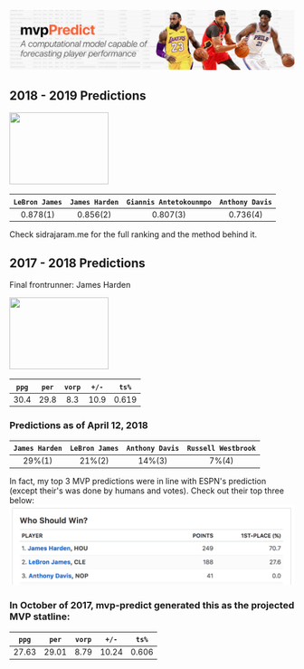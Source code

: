 ![Alt text](/mvppredict.png?raw=true "ESPN")

## 2018 - 2019 Predictions
<img src="http://a.espncdn.com/combiner/i?img=/i/headshots/nba/players/full/1966.png&w=350&h=254" width="175" height="127">

| `LeBron James` | `James Harden` | `Giannis Antetokounmpo` | `Anthony Davis` |
|:---:|:---:|:---:|:---:|
| 0.878(1) | 0.856(2) | 0.807(3) | 0.736(4) |

Check sidrajaram.me for the full ranking and the method behind it.

## 2017 - 2018 Predictions
Final frontrunner: James Harden

<img src="http://a.espncdn.com/combiner/i?img=/i/headshots/nba/players/full/3992.png&w=350&h=254" width="175" height="127">

| `ppg` | `per` | `vorp` | `+/-` | `ts%` |
|:---:|:---:|:---:|:---:|:---:|
| 30.4 | 29.8 | 8.3 | 10.9 | 0.619 |

### Predictions as of April 12, 2018

| `James Harden` | `LeBron James` | `Anthony Davis` | `Russell Westbrook` |
|:---:|:---:|:---:|:---:|
| 29%(1) | 21%(2) | 14%(3) | 7%(4) |

In fact, my top 3 MVP predictions were in line with ESPN's prediction (except their's was done by humans and votes). Check out their top three below:
![Alt text](/pic.png?raw=true "ESPN")

### In October of 2017, mvp-predict generated this as the projected MVP statline:

| `ppg` | `per` | `vorp` | `+/-` | `ts%` |
|:---:|:---:|:---:|:---:|:---:|
| 27.63 | 29.01 | 8.79 | 10.24 | 0.606 |
